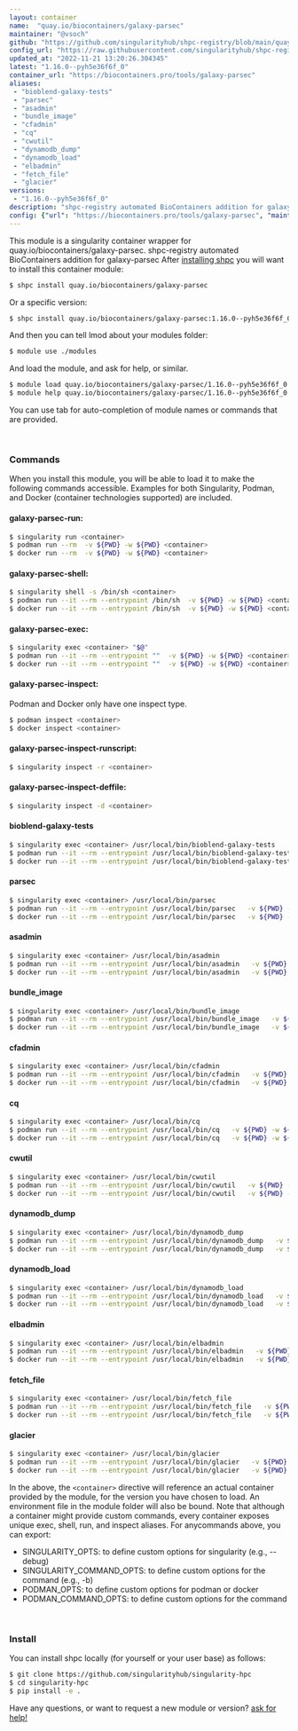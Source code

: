 ```yaml
---
layout: container
name:  "quay.io/biocontainers/galaxy-parsec"
maintainer: "@vsoch"
github: "https://github.com/singularityhub/shpc-registry/blob/main/quay.io/biocontainers/galaxy-parsec/container.yaml"
config_url: "https://raw.githubusercontent.com/singularityhub/shpc-registry/main/quay.io/biocontainers/galaxy-parsec/container.yaml"
updated_at: "2022-11-21 13:20:26.304345"
latest: "1.16.0--pyh5e36f6f_0"
container_url: "https://biocontainers.pro/tools/galaxy-parsec"
aliases:
 - "bioblend-galaxy-tests"
 - "parsec"
 - "asadmin"
 - "bundle_image"
 - "cfadmin"
 - "cq"
 - "cwutil"
 - "dynamodb_dump"
 - "dynamodb_load"
 - "elbadmin"
 - "fetch_file"
 - "glacier"
versions:
 - "1.16.0--pyh5e36f6f_0"
description: "shpc-registry automated BioContainers addition for galaxy-parsec"
config: {"url": "https://biocontainers.pro/tools/galaxy-parsec", "maintainer": "@vsoch", "description": "shpc-registry automated BioContainers addition for galaxy-parsec", "latest": {"1.16.0--pyh5e36f6f_0": "sha256:ae86039032c9f38d07f4e77f84ea6720dbb33e519066f70605ac9665bb5ee4b3"}, "tags": {"1.16.0--pyh5e36f6f_0": "sha256:ae86039032c9f38d07f4e77f84ea6720dbb33e519066f70605ac9665bb5ee4b3"}, "docker": "quay.io/biocontainers/galaxy-parsec", "aliases": {"bioblend-galaxy-tests": "/usr/local/bin/bioblend-galaxy-tests", "parsec": "/usr/local/bin/parsec", "asadmin": "/usr/local/bin/asadmin", "bundle_image": "/usr/local/bin/bundle_image", "cfadmin": "/usr/local/bin/cfadmin", "cq": "/usr/local/bin/cq", "cwutil": "/usr/local/bin/cwutil", "dynamodb_dump": "/usr/local/bin/dynamodb_dump", "dynamodb_load": "/usr/local/bin/dynamodb_load", "elbadmin": "/usr/local/bin/elbadmin", "fetch_file": "/usr/local/bin/fetch_file", "glacier": "/usr/local/bin/glacier"}}
---
```


This module is a singularity container wrapper for quay.io/biocontainers/galaxy-parsec.
shpc-registry automated BioContainers addition for galaxy-parsec
After [installing shpc](#install) you will want to install this container module:


```bash
$ shpc install quay.io/biocontainers/galaxy-parsec
```

Or a specific version:

```bash
$ shpc install quay.io/biocontainers/galaxy-parsec:1.16.0--pyh5e36f6f_0
```

And then you can tell lmod about your modules folder:

```bash
$ module use ./modules
```

And load the module, and ask for help, or similar.

```bash
$ module load quay.io/biocontainers/galaxy-parsec/1.16.0--pyh5e36f6f_0
$ module help quay.io/biocontainers/galaxy-parsec/1.16.0--pyh5e36f6f_0
```

You can use tab for auto-completion of module names or commands that are provided.

<br>

### Commands

When you install this module, you will be able to load it to make the following commands accessible.
Examples for both Singularity, Podman, and Docker (container technologies supported) are included.

#### galaxy-parsec-run:

```bash
$ singularity run <container>
$ podman run --rm  -v ${PWD} -w ${PWD} <container>
$ docker run --rm  -v ${PWD} -w ${PWD} <container>
```

#### galaxy-parsec-shell:

```bash
$ singularity shell -s /bin/sh <container>
$ podman run --it --rm --entrypoint /bin/sh  -v ${PWD} -w ${PWD} <container>
$ docker run --it --rm --entrypoint /bin/sh  -v ${PWD} -w ${PWD} <container>
```

#### galaxy-parsec-exec:

```bash
$ singularity exec <container> "$@"
$ podman run --it --rm --entrypoint ""  -v ${PWD} -w ${PWD} <container> "$@"
$ docker run --it --rm --entrypoint ""  -v ${PWD} -w ${PWD} <container> "$@"
```

#### galaxy-parsec-inspect:

Podman and Docker only have one inspect type.

```bash
$ podman inspect <container>
$ docker inspect <container>
```

#### galaxy-parsec-inspect-runscript:

```bash
$ singularity inspect -r <container>
```

#### galaxy-parsec-inspect-deffile:

```bash
$ singularity inspect -d <container>
```


#### bioblend-galaxy-tests

```bash
$ singularity exec <container> /usr/local/bin/bioblend-galaxy-tests
$ podman run --it --rm --entrypoint /usr/local/bin/bioblend-galaxy-tests   -v ${PWD} -w ${PWD} <container> -c " $@"
$ docker run --it --rm --entrypoint /usr/local/bin/bioblend-galaxy-tests   -v ${PWD} -w ${PWD} <container> -c " $@"
```


#### parsec

```bash
$ singularity exec <container> /usr/local/bin/parsec
$ podman run --it --rm --entrypoint /usr/local/bin/parsec   -v ${PWD} -w ${PWD} <container> -c " $@"
$ docker run --it --rm --entrypoint /usr/local/bin/parsec   -v ${PWD} -w ${PWD} <container> -c " $@"
```


#### asadmin

```bash
$ singularity exec <container> /usr/local/bin/asadmin
$ podman run --it --rm --entrypoint /usr/local/bin/asadmin   -v ${PWD} -w ${PWD} <container> -c " $@"
$ docker run --it --rm --entrypoint /usr/local/bin/asadmin   -v ${PWD} -w ${PWD} <container> -c " $@"
```


#### bundle_image

```bash
$ singularity exec <container> /usr/local/bin/bundle_image
$ podman run --it --rm --entrypoint /usr/local/bin/bundle_image   -v ${PWD} -w ${PWD} <container> -c " $@"
$ docker run --it --rm --entrypoint /usr/local/bin/bundle_image   -v ${PWD} -w ${PWD} <container> -c " $@"
```


#### cfadmin

```bash
$ singularity exec <container> /usr/local/bin/cfadmin
$ podman run --it --rm --entrypoint /usr/local/bin/cfadmin   -v ${PWD} -w ${PWD} <container> -c " $@"
$ docker run --it --rm --entrypoint /usr/local/bin/cfadmin   -v ${PWD} -w ${PWD} <container> -c " $@"
```


#### cq

```bash
$ singularity exec <container> /usr/local/bin/cq
$ podman run --it --rm --entrypoint /usr/local/bin/cq   -v ${PWD} -w ${PWD} <container> -c " $@"
$ docker run --it --rm --entrypoint /usr/local/bin/cq   -v ${PWD} -w ${PWD} <container> -c " $@"
```


#### cwutil

```bash
$ singularity exec <container> /usr/local/bin/cwutil
$ podman run --it --rm --entrypoint /usr/local/bin/cwutil   -v ${PWD} -w ${PWD} <container> -c " $@"
$ docker run --it --rm --entrypoint /usr/local/bin/cwutil   -v ${PWD} -w ${PWD} <container> -c " $@"
```


#### dynamodb_dump

```bash
$ singularity exec <container> /usr/local/bin/dynamodb_dump
$ podman run --it --rm --entrypoint /usr/local/bin/dynamodb_dump   -v ${PWD} -w ${PWD} <container> -c " $@"
$ docker run --it --rm --entrypoint /usr/local/bin/dynamodb_dump   -v ${PWD} -w ${PWD} <container> -c " $@"
```


#### dynamodb_load

```bash
$ singularity exec <container> /usr/local/bin/dynamodb_load
$ podman run --it --rm --entrypoint /usr/local/bin/dynamodb_load   -v ${PWD} -w ${PWD} <container> -c " $@"
$ docker run --it --rm --entrypoint /usr/local/bin/dynamodb_load   -v ${PWD} -w ${PWD} <container> -c " $@"
```


#### elbadmin

```bash
$ singularity exec <container> /usr/local/bin/elbadmin
$ podman run --it --rm --entrypoint /usr/local/bin/elbadmin   -v ${PWD} -w ${PWD} <container> -c " $@"
$ docker run --it --rm --entrypoint /usr/local/bin/elbadmin   -v ${PWD} -w ${PWD} <container> -c " $@"
```


#### fetch_file

```bash
$ singularity exec <container> /usr/local/bin/fetch_file
$ podman run --it --rm --entrypoint /usr/local/bin/fetch_file   -v ${PWD} -w ${PWD} <container> -c " $@"
$ docker run --it --rm --entrypoint /usr/local/bin/fetch_file   -v ${PWD} -w ${PWD} <container> -c " $@"
```


#### glacier

```bash
$ singularity exec <container> /usr/local/bin/glacier
$ podman run --it --rm --entrypoint /usr/local/bin/glacier   -v ${PWD} -w ${PWD} <container> -c " $@"
$ docker run --it --rm --entrypoint /usr/local/bin/glacier   -v ${PWD} -w ${PWD} <container> -c " $@"
```



In the above, the `<container>` directive will reference an actual container provided
by the module, for the version you have chosen to load. An environment file in the
module folder will also be bound. Note that although a container
might provide custom commands, every container exposes unique exec, shell, run, and
inspect aliases. For anycommands above, you can export:

 - SINGULARITY_OPTS: to define custom options for singularity (e.g., --debug)
 - SINGULARITY_COMMAND_OPTS: to define custom options for the command (e.g., -b)
 - PODMAN_OPTS: to define custom options for podman or docker
 - PODMAN_COMMAND_OPTS: to define custom options for the command

<br>

### Install

You can install shpc locally (for yourself or your user base) as follows:

```bash
$ git clone https://github.com/singularityhub/singularity-hpc
$ cd singularity-hpc
$ pip install -e .
```

Have any questions, or want to request a new module or version? [ask for help!](https://github.com/singularityhub/singularity-hpc/issues)